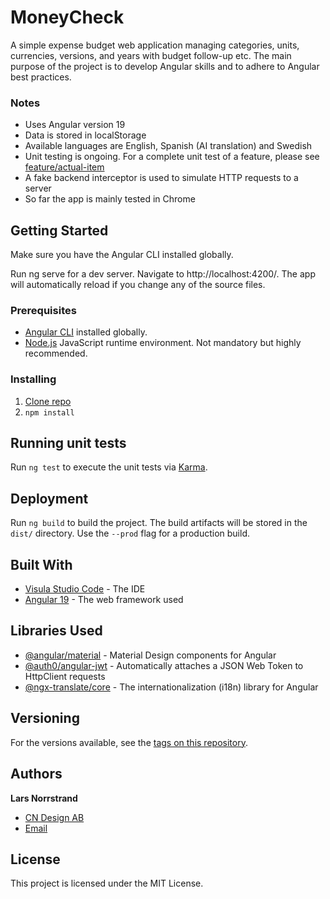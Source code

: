 # MoneyCheck

A simple expense budget web application managing categories, units, currencies, versions, and years with budget follow-up etc.
The main purpose of the project is to develop Angular skills and to adhere to Angular best practices.

### Notes
- Uses Angular version 19
- Data is stored in localStorage
- Available languages are English, Spanish (AI translation) and Swedish
- Unit testing is ongoing. For a complete unit test of a feature, please see [feature/actual-item](https://github.com/larsn-cndesign/money-check/tree/main/src/app/feature/actual-item)
- A fake backend interceptor is used to simulate HTTP requests to a server
- So far the app is mainly tested in Chrome


## Getting Started

Make sure you have the Angular CLI installed globally.

Run ng serve for a dev server. Navigate to http://localhost:4200/. The app will automatically reload if you change any of the source files.

### Prerequisites

- [Angular CLI](https://www.npmjs.com/package/@angular/cli?activeTab=readme) installed globally.
- [Node.js](https://nodejs.org/en/) JavaScript runtime environment. Not mandatory but highly recommended.

### Installing

1. [Clone repo](https://docs.github.com/en/repositories/creating-and-managing-repositories/cloning-a-repository)
2. `npm install`

## Running unit tests

Run `ng test` to execute the unit tests via [Karma](https://karma-runner.github.io).

## Deployment

Run `ng build` to build the project. The build artifacts will be stored in the `dist/` directory. Use the `--prod` flag for a production build.

## Built With

* [Visula Studio Code](https://code.visualstudio.com/) - The IDE
* [Angular 19](https://angular.dev/) - The web framework used

## Libraries Used

- [@angular/material](https://material.angular.io/) - Material Design components for Angular
- [@auth0/angular-jwt](https://www.npmjs.com/package/@auth0/angular-jwt) - Automatically attaches a JSON Web Token to HttpClient requests
- [@ngx-translate/core](https://github.com/ngx-translate/core) - The internationalization (i18n) library for Angular

## Versioning

For the versions available, see the [tags on this repository](https://github.com/larsn-cndesign/money-check/tags).

## Authors

**Lars Norrstrand**

- [CN Design AB](https://www.cndesign.se/)
- [Email](mailto:lars.norrstrand@cndesign.se)

## License

This project is licensed under the MIT License.
